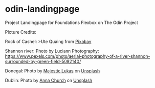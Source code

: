 # odin-landingpage
Project Landingpage for Foundations Flexbox on The Odin Project

Picture Credits:

Rock of Cashel: >Ute Quaing</a> from <a href="https://pixabay.com//?utm_source=link-attribution&amp;utm_medium=referral&amp;utm_campaign=image&amp;utm_content=4567680">Pixabay</a>

Shannon river: Photo by Luciann Photography: https://www.pexels.com/photo/aerial-photography-of-a-river-shannon-surrounded-by-green-field-5082140/

Donegal: Photo by <a href="https://unsplash.com/ja/@majesticlukas?utm_source=unsplash&utm_medium=referral&utm_content=creditCopyText">Majestic Lukas</a> on <a href="https://unsplash.com/s/photos/donegal?utm_source=unsplash&utm_medium=referral&utm_content=creditCopyText">Unsplash</a>

Dublin: Photo by <a href="https://unsplash.com/@annamariechurch?utm_source=unsplash&utm_medium=referral&utm_content=creditCopyText">Anna Church</a> on <a href="https://unsplash.com/s/photos/dublin?utm_source=unsplash&utm_medium=referral&utm_content=creditCopyText">Unsplash</a>
